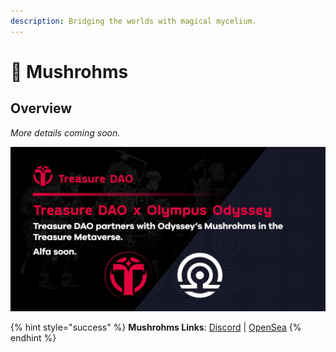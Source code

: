 ```yaml
---
description: Bridging the worlds with magical mycelium.
---
```


# 🍄 Mushrohms

## Overview

_More details coming soon._

![](<../../.gitbook/assets/image (8) (1) (1) (1).png>)

{% hint style="success" %}
**Mushrohms Links**: [Discord](https://t.co/WWoLGeQAws) | [OpenSea](https://t.co/zLJZDb6mgJ)
{% endhint %}
